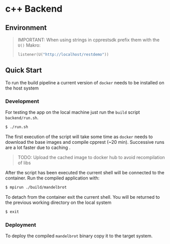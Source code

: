 # c++ Backend

## Environment

> IMPORTANT: When using strings in cpprestsdk prefix them with the `U()` Makro:
> ```cpp
>listener(U("http://localhost/restdemo"))
> ```

## Quick Start

To run the build pipeline a current version of `docker` needs to 
be installed on the host system

### Development

For testing the app on the local machine just run the `build` script `backend/run.sh`.

```bash
$ ./run.sh
```

The first execution of the script will take some time as `docker` needs to download the base images and compile cpprest (~20 min). Successive runs are a lot faster due to caching .
> TODO: Upload the cached image to docker hub to avoid recompilation of libs

After the script has been executed the current shell will be connected to the container.
Run the compiled application with:

```bash
$ mpirun ./build/mandelbrot
```

To detach from the container exit the current shell. You will be returned to the previous working directory on the local system

```bash
$ exit
```

### Deployment

To deploy the compiled `mandelbrot` binary copy it to the target system.

